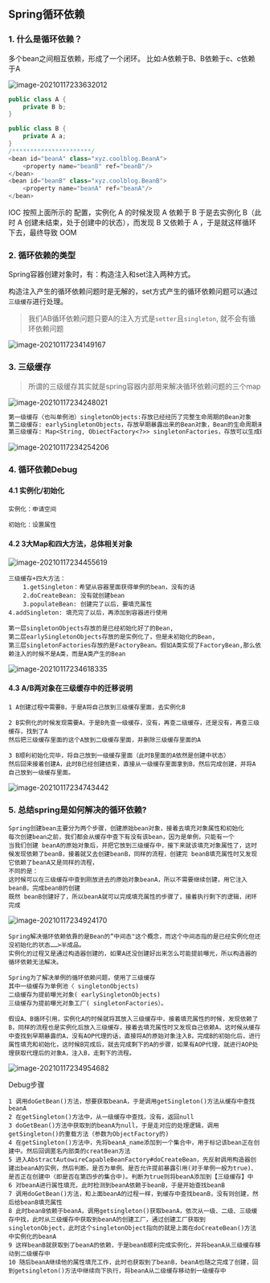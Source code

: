 ##  Spring循环依赖

### 1. 什么是循环依赖？

多个bean之间相互依赖，形成了一个闭环。 比如:A依赖于B、B依赖于c、c依赖于A

![image-20210117233632012](./images/image-20210117233632012.png)

~~~java
public class A {
    private B b;
}

public class B {
    private A a;
}
/**********************/
<bean id="beanA" class="xyz.coolblog.BeanA">
    <property name="beanB" ref="beanB"/>
</bean>
<bean id="beanB" class="xyz.coolblog.BeanB">
    <property name="beanA" ref="beanA"/>
</bean>
~~~

IOC 按照上面所示的 <bean> 配置，实例化 A 的时候发现 A 依赖于 B 于是去实例化 B（此时 A 创建未结束，处于创建中的状态），而发现 B 又依赖于 A ，于是就这样循环下去，最终导致 OOM

### 2. 循环依赖的类型

Spring容器创建对象时，有：构造注入和set注入两种方式。

构造注入产生的循环依赖问题时是无解的，set方式产生的循环依赖问题可以通过`三级缓存`进行处理。

> 我们AB循环依赖问题只要A的注入方式是`setter`且`singleton`, 就不会有循环依赖问题

![image-20210117234149167](./images/image-20210117234149167.png)

### 3. 三级缓存

> 所谓的三级缓存其实就是spring容器内部用来解决循环依赖问题的三个map

![image-20210117234248021](./images/image-20210117234248021.png)

~~~markdown
第一级缓存〈也叫单例池）singletonObjects:存放已经经历了完整生命周期的Bean对象
第二级缓存: earlySingletonObjects，存放早期暴露出来的Bean对象，Bean的生命周期未结束（属性还未填充完整）
第三级缓存: Map<String, ObiectFactory<?>> singletonFactories，存放可以生成Bean的工厂
~~~

![image-20210117234254206](./images/image-20210117234254206.png)

### 4. 循环依赖Debug

#### 4.1 实例化/初始化

~~~
实例化：申请空间

初始化：设置属性
~~~



#### 4.2 3大Map和四大方法，总体相关对象

![image-20210117234455619](./images/image-20210117234455619.png)

~~~
三级缓存+四大方法：
	1.getSingleton：希望从容器里面获得单例的bean，没有的话
	2.doCreateBean: 没有就创建bean
	3.populateBean: 创建完了以后，要填充属性				4.addSingleton: 填充完了以后，再添加到容器进行使用
~~~

~~~
第一层singletonObjects存放的是已经初始化好了的Bean,
第二层earlySingletonObjects存放的是实例化了，但是未初始化的Bean,
第三层singletonFactories存放的是FactoryBean。假如A类实现了FactoryBean,那么依赖注入的时候不是A类，而是A类产生的Bean
~~~

![image-20210117234618335](./images/image-20210117234618335.png)

#### 4.3 A/B两对象在三级缓存中的迁移说明

~~~
1 A创建过程中需要B，于是A将自己放到三级缓存里面，去实例化B
 
2 B实例化的时候发现需要A，于是B先查一级缓存，没有，再查二级缓存，还是没有，再查三级缓存，找到了A
然后把三级缓存里面的这个A放到二级缓存里面，并删除三级缓存里面的A
 
3 B顺利初始化完毕，将自己放到一级缓存里面（此时B里面的A依然是创建中状态）
然后回来接着创建A，此时B已经创建结束，直接从一级缓存里面拿到B，然后完成创建，并将A自己放到一级缓存里面。
~~~

![image-20210117234743442](./images/image-20210117234743442.png)

### 5. 总结spring是如何解决的循环依赖?

~~~
Spring创建bean主要分为两个步骤，创建原始bean对象，接着去填充对象属性和初始化
每次创建bean之前，我们都会从缓存中查下有没有该bean，因为是单例，只能有一个
当我们创建 beanA的原始对象后，并把它放到三级缓存中，接下来就该填充对象属性了，这时候发现依赖了beanB，接着就又去创建beanB，同样的流程，创建完 beanB填充属性时又发现它依赖了beanA又是同样的流程，
不同的是：
这时候可以在三级缓存中查到刚放进去的原始对象beanA，所以不需要继续创建，用它注入beanB，完成beanB的创建
既然 beanB创建好了，所以beanA就可以完成填充属性的步骤了，接着执行剩下的逻辑，闭环完成
~~~

![image-20210117234924170](./images/image-20210117234924170.png)

~~~
Spring解决循环依赖依靠的是Bean的“中间态"这个概念，而这个中间态指的是已经实例化但还没初始化的状态……>半成品。
实例化的过程又是通过构造器创建的，如果A还没创建好出来怎么可能提前曝光，所以构造器的循环依赖无法解决。
 
Spring为了解决单例的循环依赖问题，使用了三级缓存
其中一级缓存为单例池〈 singletonObjects)
二级缓存为提前曝光对象( earlySingletonObjects)
三级缓存为提前曝光对象工厂( singletonFactories）。
 
假设A、B循环引用，实例化A的时候就将其放入三级缓存中，接着填充属性的时候，发现依赖了B，同样的流程也是实例化后放入三级缓存，接着去填充属性时又发现自己依赖A，这时候从缓存中查找到早期暴露的A，没有AOP代理的话，直接将A的原始对象注入B，完成B的初始化后，进行属性填充和初始化，这时候B完成后，就去完成剩下的A的步骤，如果有AOP代理，就进行AOP处理获取代理后的对象A，注入B，走剩下的流程。

~~~

![image-20210117234954682](./images/image-20210117234954682.png)

Debug步骤

~~~
1 调用doGetBean()方法，想要获取beanA，于是调用getSingleton()方法从缓存中查找beanA
2 在getSingleton()方法中，从一级缓存中查找，没有，返回null
3 doGetBean()方法中获取到的beanA为null，于是走对应的处理逻辑，调用getSingleton()的重载方法（参数为ObjectFactory的)
4 在getSingleton()方法中，先将beanA_name添加到一个集合中，用于标记该bean正在创建中。然后回调匿名内部类的creatBean方法
5 进入AbstractAutowireCapableBeanFactory#doCreateBean，先反射调用构造器创建出beanA的实例，然后判断。是否为单例、是否允许提前暴露引用(对于单例一般为true)、是否正在创建中〈即是否在第四步的集合中)。判断为true则将beanA添加到【三级缓存】中
6 对beanA进行属性填充，此时检测到beanA依赖于beanB，于是开始查找beanB
7 调用doGetBean()方法，和上面beanA的过程一样，到缓存中查找beanB，没有则创建，然后给beanB填充属性
8 此时beanB依赖于beanA，调用getsingleton()获取beanA，依次从一级、二级、三级缓存中找，此时从三级缓存中获取到beanA的创建工厂，通过创建工厂获取到singletonObject，此时这个singletonObject指向的就是上面在doCreateBean()方法中实例化的beanA
9 这样beanB就获取到了beanA的依赖，于是beanB顺利完成实例化，并将beanA从三级缓存移动到二级缓存中
10 随后beanA继续他的属性填充工作，此时也获取到了beanB，beanA也随之完成了创建，回到getsingleton()方法中继续向下执行，将beanA从二级缓存移动到一级缓存中
~~~

